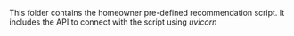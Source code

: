 This folder contains the homeowner pre-defined recommendation script. It includes the API to connect with the script using *uvicorn*
